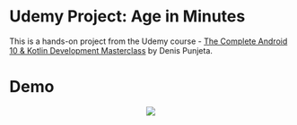 # Udemy Project: Age in Minutes

This is a hands-on project from the Udemy course - [The Complete Android 10 & Kotlin Development Masterclass](https://www.udemy.com/course/android-kotlin-developer/) by Denis Punjeta.

# Demo
<div align="center">
  <img src="Demo/demo.gif" />
</div>

